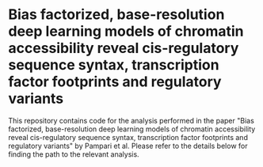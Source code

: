 # Bias factorized, base-resolution deep learning models of chromatin accessibility reveal cis-regulatory sequence syntax, transcription factor footprints and regulatory variants

This repository contains code for the analysis performed in the paper "Bias factorized, base-resolution deep learning models of chromatin accessibility reveal cis-regulatory sequence syntax, transcription factor footprints and regulatory variants" by Pampari et al. Please refer to the details below for finding the path to the relevant analysis.
